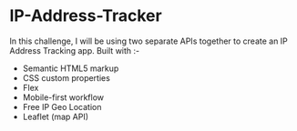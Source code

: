 # IP-Address-Tracker
In this challenge, I will be using two separate APIs together to create an IP Address Tracking app.
Built with :-
- Semantic HTML5 markup
- CSS custom properties
- Flex
- Mobile-first workflow
- Free IP Geo Location
- Leaflet (map API)
